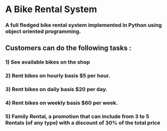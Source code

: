 # A Bike Rental System
### A full fledged bike rental system implemented in Python using object oriented programming.
## Customers can do the following tasks : 
### 1) See available bikes on the shop
### 2) Rent bikes on hourly basis $5 per hour.
### 3) Rent bikes on daily basis $20 per day.
### 4) Rent bikes on weekly basis $60 per week.
### 5) Family Rental, a promotion that can include from 3 to 5 Rentals (of any type) with a discount of 30% of the total price
